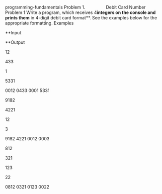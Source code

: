 programming-fundamentals
Problem 1.                
Debit Card Number
Problem 1
Write a program, which receives 4**integers
on the console and prints them** in 4-digit debit card format**. See the
examples below for the appropriate formatting.
 Examples

 

**Input

 

**Output

 

12

433

1

5331

 

0012 0433 0001 5331

 

9182

4221

12

3

 

9182 4221 0012 0003

 

812

321

123

22

 

0812 0321 0123 0022
